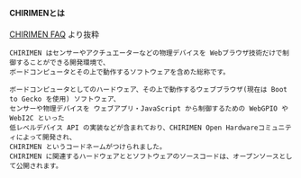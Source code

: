 #### CHIRIMENとは
[CHIRIMEN FAQ](https://chirimen.org/docs/ja/FAQ.html) より抜粋

```
CHIRIMEN はセンサーやアクチュエーターなどの物理デバイスを Webブラウザ技術だけで制御することができる開発環境で、
ボードコンピュータとその上で動作するソフトウェアを含めた総称です。

ボードコンピュータとしてのハードウェア、その上で動作するウェブブラウザ(現在は Boot to Gecko を使用) ソフトウェア、
センサーや物理デバイスを ウェブアプリ・JavaScript から制御するための WebGPIO や WebI2C といった
低レベルデバイス API の実装などが含まれており、CHIRIMEN Open Hardwareコミュニティによって開発され、
CHIRIMEN というコードネームがつけられました。
CHIRIMEN に関連するハードウェアととソフトウェアのソースコードは、オープンソースとして公開されます。
```
